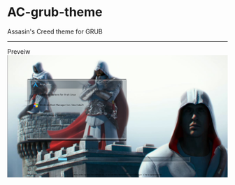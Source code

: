 # AC-grub-theme
Assasin's Creed theme for GRUB
_____________________________
Preveiw
![preveiw](https://github.com/kalanaj2005/AC-grub-theme/blob/main/preview/preview_16:9.png?raw=true)
